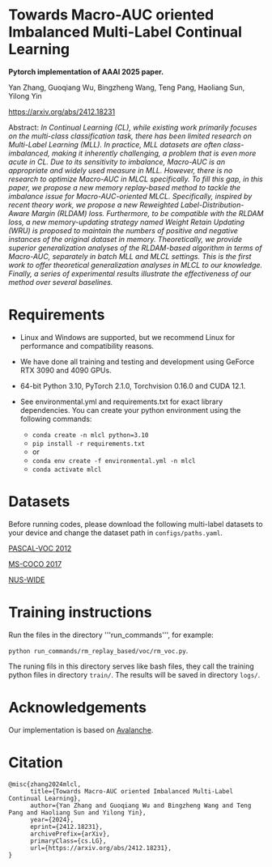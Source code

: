 # Towards Macro-AUC oriented Imbalanced Multi-Label Continual Learning

**Pytorch implementation of AAAI 2025 paper.**

Yan Zhang, Guoqiang Wu, Bingzheng Wang, Teng Pang, Haoliang Sun, Yilong Yin

https://arxiv.org/abs/2412.18231

Abstract:
*In Continual Learning (CL), while existing work primarily focuses on the multi-class classification task, there has been limited research on Multi-Label Learning (MLL). In practice, MLL datasets are often class-imbalanced, making it inherently challenging, a problem that is even more acute in CL. 
Due to its sensitivity to imbalance, Macro-AUC is an appropriate and widely used measure in MLL. 
However, there is no research to optimize Macro-AUC in MLCL specifically.
To fill this gap, in this paper, we propose a new memory replay-based method to tackle the imbalance issue for Macro-AUC-oriented MLCL.
Specifically, inspired by recent theory work, we propose a new Reweighted Label-Distribution-Aware Margin (RLDAM) loss.
Furthermore, to be compatible with the RLDAM loss, a new memory-updating strategy named Weight Retain Updating (WRU) is proposed to maintain the numbers of positive and negative instances of the original dataset in memory. 
Theoretically, we provide superior generalization analyses of the RLDAM-based algorithm in terms of Macro-AUC, separately in batch MLL and MLCL settings. This is the first work to offer theoretical generalization analyses in MLCL to our knowledge.
Finally, a series of experimental results illustrate the effectiveness of our method over several baselines.*

# Requirements
- Linux and Windows are supported, but we recommend Linux for performance and compatibility reasons.

- We have done all training and testing and development using GeForce RTX 3090 and 4090 GPUs.

- 64-bit Python 3.10, PyTorch 2.1.0, Torchvision 0.16.0 and CUDA 12.1.
- See environmental.yml and requirements.txt for exact library dependencies. You can create your python environment using the following commands:
  - `conda create -n mlcl python=3.10`
  - `pip install -r requirements.txt`
  - or
  - `conda env create -f environmental.yml -n mlcl`
  - `conda activate mlcl`

# Datasets
Before running codes, please download the following multi-label datasets to your device and change the dataset path in `configs/paths.yaml`.

[PASCAL-VOC 2012](http://host.robots.ox.ac.uk/pascal/VOC/voc2012/index.html)

[MS-COCO 2017](https://cocodataset.org/)

[NUS-WIDE](https://lms.comp.nus.edu.sg/research/NUS-WIDE.html)

# Training instructions
Run the files in the directory '''run_commands''', for example: 

`python run_commands/rm_replay_based/voc/rm_voc.py`.

The runing fils in this directory serves like bash files, they call the training python files in directory `train/`.
The results will be saved in directory `logs/`.

# Acknowledgements
Our implementation is based on [Avalanche](https://github.com/ContinualAI/avalanche).

# Citation
```
@misc{zhang2024mlcl,
      title={Towards Macro-AUC oriented Imbalanced Multi-Label Continual Learning}, 
      author={Yan Zhang and Guoqiang Wu and Bingzheng Wang and Teng Pang and Haoliang Sun and Yilong Yin},
      year={2024},
      eprint={2412.18231},
      archivePrefix={arXiv},
      primaryClass={cs.LG},
      url={https://arxiv.org/abs/2412.18231}, 
}
```

